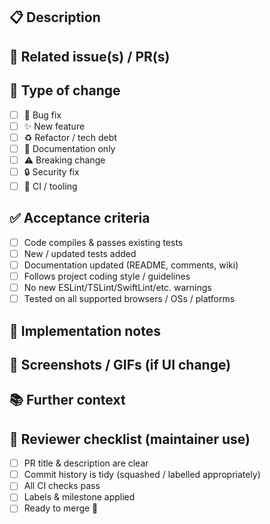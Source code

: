 <!--
  Thanks for contributing 🙌
  Please fill out as much of this template as makes sense for your change.
-->

## 📋 Description

<!-- A concise explanation of **what** this PR does and **why**.  
     If this addresses an open issue, link it with “Fixes #123”. -->

## 🔗 Related issue(s) / PR(s)

<!-- e.g. Closes #123, Depends on #456, etc. -->

## 🧰 Type of change

- [ ] 🐞 Bug fix  
- [ ] ✨ New feature  
- [ ] ♻️ Refactor / tech debt  
- [ ] 📝 Documentation only  
- [ ] ⚠️ Breaking change  
- [ ] 🔒 Security fix  
- [ ] 🚦 CI / tooling  

## ✅ Acceptance criteria

- [ ] Code compiles & passes existing tests  
- [ ] New / updated tests added  
- [ ] Documentation updated (README, comments, wiki)  
- [ ] Follows project coding style / guidelines  
- [ ] No new ESLint/TSLint/SwiftLint/etc. warnings  
- [ ] Tested on all supported browsers / OSs / platforms  

## 📝 Implementation notes

<!-- Anything reviewers should know about peculiar decisions, trade-offs, etc. -->

## 📸 Screenshots / GIFs (if UI change)

<!-- Drag in images or paste links -->

## 📚 Further context

<!-- Links to architecture docs, RFCs, upstream discussion, performance data, etc. -->

## 👥 Reviewer checklist (maintainer use)

- [ ] PR title & description are clear
- [ ] Commit history is tidy (squashed / labelled appropriately)
- [ ] All CI checks pass
- [ ] Labels & milestone applied
- [ ] Ready to merge 🚀
